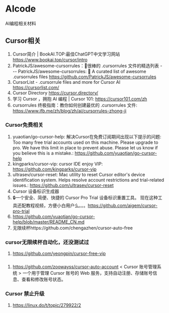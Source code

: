 # AIcode
AI编程相关材料


## Cursor相关
1. Cursor简介 | BookAI.TOP:最佳ChatGPT中文学习网站 https://www.bookai.top/cursor/intro
2. PatrickJS/awesome-cursorrules：📄很棒的 .cursorrules 文件的精选列表 --- PatrickJS/awesome-cursorrules: 📄 A curated list of awesome .cursorrules files https://github.com/PatrickJS/awesome-cursorrules
3. CursorList - .cursorrule files and more for Cursor AI https://cursorlist.com/
4. Cursor Directory https://cursor.directory/
5. 学习 Cursor ，拥抱 AI 编程 | Cursor 101: https://cursor101.com/zh
6. cursorrules 终极指南：教你如何创建最优的 .cursorrules 文件: https://www.ifb.me/zh/blog/zh/ai/cursorrules-zhong-ji


### Cursor免费相关
1. yuaotian/go-cursor-help: 解决Cursor在免费订阅期间出现以下提示的问题: Too many free trial accounts used on this machine. Please upgrade to pro. We have this limit in place to prevent abuse. Please let us know if you believe this is a mistake.: https://github.com/yuaotian/go-cursor-help
2. kingparks/cursor-vip: cursor IDE enjoy VIP: https://github.com/kingparks/cursor-vip
3. ultrasev/cursor-reset: Mac utility to reset Cursor editor's device identification system. Helps resolve account restrictions and trial-related issues.: https://github.com/ultrasev/cursor-reset
4. Cursor 设备标识生成器
  1. 🔒一个安全、简便、快捷的 Cursor Pro Trial 设备标识重置工具。 现在这种工具还配教程视频，方便小白用户么。。。https://github.com/aigem/cursor-pro-trial
  2. https://github.com/yuaotian/go-cursor-help/blob/master/README_CN.md
5. 无限续杯https://github.com/chengazhen/cursor-auto-free


### cursor无限续杯自动化，还没测试过
1. https://github.com/yeongpin/cursor-free-vip

###
1. https://github.com/zoowayss/cursor-auto-account
< Cursor 账号管理系统 >
一个用于管理 Cursor 账号的 Web 服务，支持自动注册、存储账号信息、查看和修改账号状态。


### Cursor 禁止升级
1. https://linux.do/t/topic/279922/2
